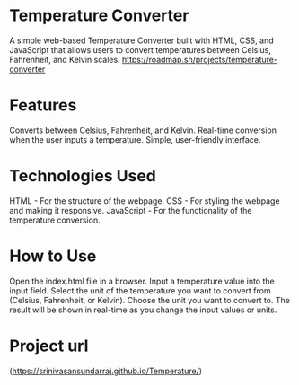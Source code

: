 
# Temperature Converter
A simple web-based Temperature Converter built with HTML, CSS, and JavaScript that allows users to convert temperatures between Celsius, Fahrenheit, and Kelvin scales.
https://roadmap.sh/projects/temperature-converter
# Features
Converts between Celsius, Fahrenheit, and Kelvin.
Real-time conversion when the user inputs a temperature.
Simple, user-friendly interface.
# Technologies Used
HTML - For the structure of the webpage.
CSS - For styling the webpage and making it responsive.
JavaScript - For the functionality of the temperature conversion.
# How to Use
Open the index.html file in a browser.
Input a temperature value into the input field.
Select the unit of the temperature you want to convert from (Celsius, Fahrenheit, or Kelvin).
Choose the unit you want to convert to.
The result will be shown in real-time as you change the input values or units.

# Project url
(https://srinivasansundarraj.github.io/Temperature/)
